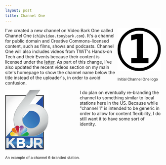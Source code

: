 ```yaml
---
layout: post
title: Channel One
---
```


<div style="float:right">
<img src="../images/ch1_logo.png" style="width:10em" />
<p><small>Initial Channel One logo</small></p>
</div>

I've created a new channel on Video Bark One called Channel One (``ch1@video.tonybark.com``). It's a channel for public domain and Creative Commons-licensed content, such as films, shows and podcasts. Channel One will also includes videos from TWiT's Hands-on Tech and their Events because their content is licensed under the [latter](https://twit.tv/about/license). As part of this change, I've also updated the recent videos section on my main site's homepage to show the channel name below the title instead of the uploader's, in order to avoid confusion.

<div style="float:left">
<img src="../images/kbjr_logo.png" style="width:10em" />
<p><small>An example of a channel 6-branded station.</small></p>
</div>

I do plan on eventually re-branding the channel to something similar to local stations here in the US. Because while "channel 1" is intended to be generic in order to allow for content flexibility, I do still want it to have some sort of identity.